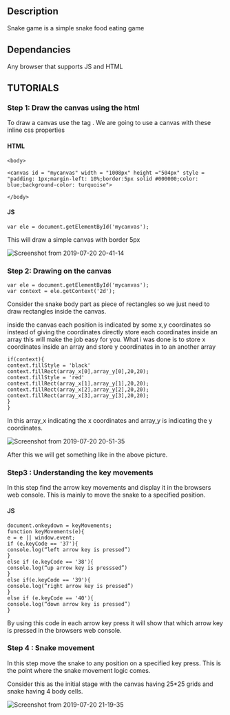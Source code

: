 
## Description
Snake game is a simple snake food eating game

## Dependancies

Any browser that supports JS and HTML 

## TUTORIALS

### Step 1: Draw the canvas using the html

To draw a canvas use the <canvas>  tag . We are going to use a canvas with these inline css properties

#### HTML

```
<body>

<canvas id = "mycanvas" width = "1008px" height ="504px" style = "padding: 1px;margin-left: 10%;border:5px solid #000000;color: blue;background-color: turquoise">

</body>
```

#### JS

```
var ele = document.getElementById('mycanvas');
```

This will draw a simple canvas with border 5px

![Screenshot from 2019-07-20 20-41-14](https://user-images.githubusercontent.com/26246256/61580374-022fa400-ab2f-11e9-99a7-e3d299a6d937.png)

### Step 2: Drawing on the canvas

```
var ele = document.getElementById('mycanvas');
var context = ele.getContext('2d');
```
Consider the snake body part as piece of rectangles so we just need to draw rectangles inside the canvas.

inside the canvas each position is indicated by some x,y coordinates so instead of giving the coordinates directly store each coordinates inside an array this will make the job easy for you. What i was done is to store x coordinates inside an array and store y coordinates in to an another array

```
if(context){
context.fillStyle = 'black'
context.fillRect(array_x[0],array_y[0],20,20);
context.fillStyle = 'red'
context.fillRect(array_x[1],array_y[1],20,20);
context.fillRect(array_x[2],array_y[2],20,20);
context.fillRect(array_x[3],array_y[3],20,20);
}
}
```

In this array_x indicating the x coordinates and array_y is indicating the y coordinates.

![Screenshot from 2019-07-20 20-51-35](https://user-images.githubusercontent.com/26246256/61580486-58e9ad80-ab30-11e9-9481-1a15f6618a86.png)

After this we will get something like in the above picture.

### Step3 : Understanding the key movements

In this step find the arrow key movements and display it in the browsers web console. This is mainly to move the snake to a specified position.

#### JS

``````
document.onkeydown = keyMovements;
function keyMovements(e){ 
e = e || window.event;
if (e.keyCode == '37'){
console.log(“left arrow key is pressed”)
}
else if (e.keyCode == '38'){
console.log(“up arrow key is presssed”)
}
else if(e.keyCode == '39'){
console.log(“right arrow key is pressed”)
}
else if (e.keyCode == '40'){
console.log(“down arrow key is pressed”)
}
``````
By using this code in each arrow key press it will show that which arrow key is pressed in the browsers web console.

### Step 4 : Snake movement

In this step move the snake to any position on a specified key press. This is the point where the snake movement logic comes.

Consider this as the initial stage with the canvas having 25*25 grids and snake having 4 body cells.

![Screenshot from 2019-07-20 21-19-35](https://user-images.githubusercontent.com/26246256/61580871-643ed800-ab34-11e9-8e3c-a0ede1c374da.png)


    
